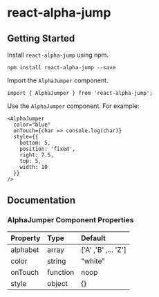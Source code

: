 # react-alpha-jump
## Getting Started
Install `react-alpha-jump` using npm.
```
npm install react-alpha-jump --save
```
Import the `AlphaJumper` component.
```
import { AlphaJumper } from 'react-alpha-jump';
```
Use the `AlphaJumper` component. For example:
```
<AlphaJumper
  color="blue"
  onTouch={char => console.log(char)}
  style={{
    bottom: 5,
    position: 'fixed',
    right: 7.5,
    top: 5,
    width: 10
  }}
/>
```
## Documentation
### AlphaJumper Component Properties
| Property       | Type          | Default             |
| :------------- |:------------- | :------------------ |
| alphabet       | array         | ['A' ,'B' ,... 'Z'] |
| color          | string        | "white"             |
| onTouch        | function      | noop                |
| style          | object        | {}                  |


